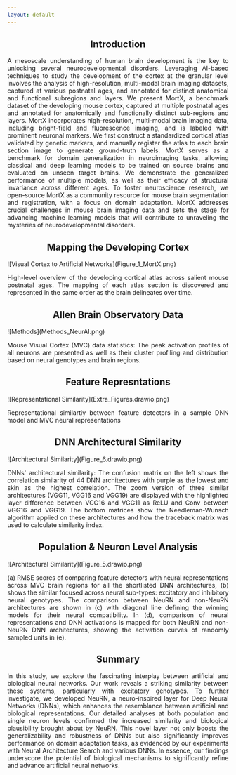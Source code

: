```yaml
---
layout: default
---
```


<h2 style="text-align: center;">Introduction</h2>
<p style="text-align: justify">A mesoscale understanding of human brain development is the key to unlocking several neurodevelopmental disorders. Leveraging AI-based techniques to study the development of the cortex at the granular level involves the analysis of high-resolution, multi-modal brain imaging datasets, captured at various postnatal ages, and annotated for distinct anatomical and functional subregions and layers. We present MortX, a benchmark dataset of the developing mouse cortex, captured at multiple postnatal ages and annotated for anatomically and functionally distinct sub-regions and layers. MortX incorporates high-resolution, multi-modal brain imaging data, including bright-field and fluorescence imaging, and is labeled with prominent neuronal markers. We first construct a standardized cortical atlas validated by genetic markers, and manually register the atlas to each brain section image to generate ground-truth labels. MortX serves as a benchmark for domain generalization in neuroimaging tasks, allowing classical and deep learning models to be trained on source brains and evaluated on unseen target brains. We demonstrate the generalized performance of multiple models, as well as their efficacy of structural invariance across different ages. To foster neuroscience research, we open-source MortX as a community resource for mouse brain segmentation and registration, with a focus on domain adaptation. MortX addresses crucial challenges in mouse brain imaging data and sets the stage for advancing machine learning models that will contribute to unraveling the mysteries of neurodevelopmental disorders.</p>

<h2 style="text-align: center;">Mapping the Developing Cortex</h2>
![Visual Cortex to Artificial Networks](Figure_1_MortX.png)
<p style="text-align: justify">High-level overview of the developing cortical atlas across salient mouse postnatal ages. The mapping of each atlas section is discovered and represented in the same order as the brain delineates over time.</p>

<h2 style="text-align: center;">Allen Brain Observatory Data</h2>
![Methods](Methods_NeurAI.png)
<p style="text-align: justify">Mouse Visual Cortex (MVC) data statistics: The peak activation profiles of all neurons are presented as well as their cluster profiling and distribution based on neural genotypes and brain regions.</p>

<h2 style="text-align: center">Feature Represntations</h2>
![Representational Similarity](Extra_Figures.drawio.png)
<p style="text-align: justify">Representational similartiy between feature detectors in a sample DNN model and MVC neural representations</p>


<h2 style="text-align: center">DNN Architectural Similarity</h2>
![Architectural Similarity](Figure_6.drawio.png)
<p style="text-align: justify">DNNs' architectural similarity: The confusion matrix on the left shows the correlation similarity of 44 DNN architectures with purple as the lowest and skin as the highest correlation. The zoom version of three similar architectures (VGG11, VGG16 and VGG19) are displayed with the highlighted layer difference between VGG16 and VGG11 as ReLU and Conv between VGG16 and VGG19. The bottom matrices show the Needleman-Wunsch algorithm applied on these architectures and how the traceback matrix was used to calculate similarity index.</p>

<h2 style="text-align: center">Population & Neuron Level Analysis</h2>
![Architectural Similarity](Figure_5.drawio.png)
<p style="text-align: justify">(a) RMSE scores of comparing feature detectors with neural representations across MVC brain regions for all the shortlisted DNN architectures, (b) shows the similar focused across neural sub-types: excitatory and inhibitory neural genotypes. The comparison between NeuRN and non-NeuRN architectures are shown in (c) with diagonal line defining the winning models for their neural compatibility. In (d), comparison of neural representations and DNN activations is mapped for both NeuRN and non-NeuRN DNN architectures, showing the activation curves of randomly sampled units in (e).</p>


<h2 style="text-align: center">Summary</h2>
<p style="text-align: justify">In this study, we explore the fascinating interplay between artificial and biological neural networks. Our work reveals a striking similarity between these systems, particularly with excitatory genotypes. To further investigate, we developed NeuRN, a neuro-inspired layer for Deep Neural Networks (DNNs), which enhances the resemblance between artificial and biological representations. Our detailed analyses at both population and single neuron levels confirmed the increased similarity and biological plausibility brought about by NeuRN. This novel layer not only boosts the generalizability and robustness of DNNs but also significantly improves performance on domain adaptation tasks, as evidenced by our experiments with Neural Architecture Search and various DNNs. In essence, our findings underscore the potential of biological mechanisms to significantly refine and advance artificial neural networks.</p>



<!-- <script type="text/javascript" src="https://viewer.diagrams.net/js/viewer-static.min.js"></script> -->
